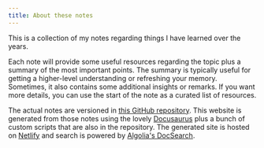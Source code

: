 ```yaml
---
title: About these notes
---
```


This is a collection of my notes regarding things I have learned over the years. 

Each note will provide some useful resources regarding the topic plus a summary of the most important points. The summary is typically useful for getting a higher-level understanding or refreshing your memory. Sometimes, it also contains some additional insights or remarks. If you want more details, you can use the start of the note as a curated list of resources.

The actual notes are versioned in [this GitHub repository](https://github.com/mistermicheels/learning-notes). This website is generated from those notes using the lovely [Docusaurus](https://v2.docusaurus.io/) plus a bunch of custom scripts that are also in the repository. The generated site is hosted on [Netlify](https://www.netlify.com/) and search is powered by [Algolia's DocSearch](https://docsearch.algolia.com/).
